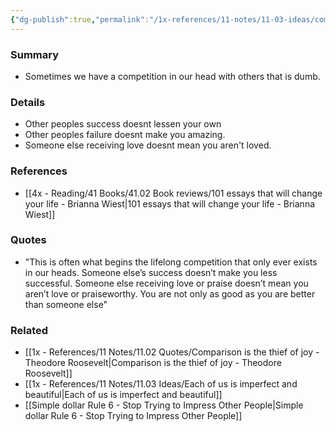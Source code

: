 ```yaml
---
{"dg-publish":true,"permalink":"/1x-references/11-notes/11-03-ideas/competing-with-others-only-exists-in-our-head/","title":"Untitled"}
---
```



### Summary
- Sometimes we have a competition in our head with others that is dumb.

### Details
- Other peoples success doesnt lessen your own
- Other peoples failure doesnt make you amazing.
- Someone else receiving love doesnt mean you aren't loved.

### References
- [[4x - Reading/41 Books/41.02 Book reviews/101 essays that will change your life - Brianna Wiest\|101 essays that will change your life - Brianna Wiest]]

### Quotes
- "This is often what begins the lifelong competition that only ever exists in our heads. Someone else’s success doesn’t make you less successful. Someone else receiving love or praise doesn’t mean you aren’t love or praiseworthy. You are not only as good as you are better than someone else"

### Related
- [[1x - References/11 Notes/11.02 Quotes/Comparison is the thief of joy - Theodore Roosevelt\|Comparison is the thief of joy - Theodore Roosevelt]]
- [[1x - References/11 Notes/11.03 Ideas/Each of us is imperfect and beautiful\|Each of us is imperfect and beautiful]]
- [[Simple dollar Rule 6 - Stop Trying to Impress Other People\|Simple dollar Rule 6 - Stop Trying to Impress Other People]]